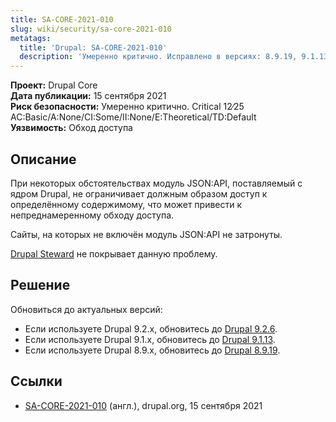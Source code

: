 ```yaml
---
title: SA-CORE-2021-010
slug: wiki/security/sa-core-2021-010
metatags:
  title: 'Drupal: SA-CORE-2021-010'
  description: 'Умеренно критично. Исправлено в версиях: 8.9.19, 9.1.13, 9.2.6.'
---
```


**Проект:** Drupal Core\
**Дата публикации:** 15 сентября 2021\
**Риск безопасности:** Умеренно критично. Critical 12∕25 AC:Basic/A:None/CI:Some/II:None/E:Theoretical/TD:Default\
**Уязвимость:** Обход доступа

## Описание

При некоторых обстоятельствах модуль JSON:API, поставляемый с ядром Drupal, не ограничивает должным образом доступ к определённому содержимому, что может привести к непреднамеренному обходу доступа.

Сайты, на которых не включён модуль JSON:API не затронуты.

[Drupal Steward](https://www.drupal.org/steward) не покрывает данную проблему.

## Решение

Обновиться до актуальных версий:

- Если используете Drupal 9.2.x, обновитесь до [Drupal 9.2.6](../../../releases/9/9.2.x/9.2.6/index.md).
- Если используете Drupal 9.1.x, обновитесь до [Drupal 9.1.13](../../../releases/9/9.1.x/9.1.13/index.md).
- Если используете Drupal 8.9.x, обновитесь до [Drupal 8.9.19](../../../releases/8/8.9.x/8.9.19/index.md).

## Ссылки

- [SA-CORE-2021-010](https://www.drupal.org/sa-core-2021-010) (англ.), drupal.org, 15 сентября 2021